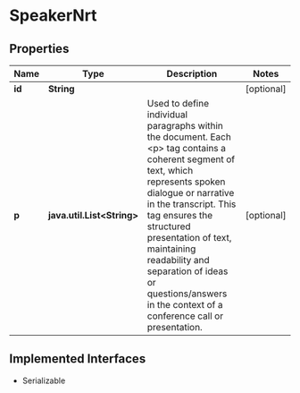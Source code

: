 

# SpeakerNrt


## Properties

Name | Type | Description | Notes
------------ | ------------- | ------------- | -------------
**id** | **String** |  |  [optional]
**p** | **java.util.List&lt;String&gt;** | Used to define individual paragraphs within the document. Each &lt;p&gt; tag contains a coherent segment of text, which represents spoken dialogue or narrative in the transcript. This tag ensures the structured presentation of text, maintaining readability and separation of ideas or questions/answers in the context of a conference call or presentation. |  [optional]


## Implemented Interfaces

* Serializable


